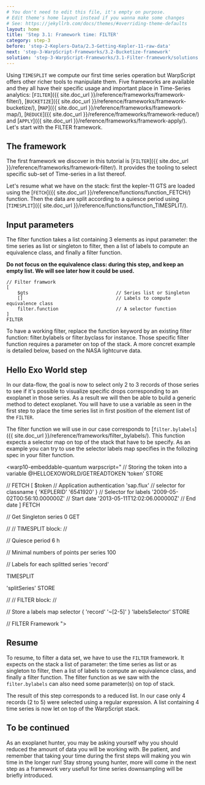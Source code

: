 ```yaml
---
# You don't need to edit this file, it's empty on purpose.
# Edit theme's home layout instead if you wanna make some changes
# See: https://jekyllrb.com/docs/themes/#overriding-theme-defaults
layout: home
title: 'Step 3.1: Framework time: FILTER'
category: step-3
before: 'step-2-Keplers-Data/2.3-Getting-Kepler-11-raw-data'
next: 'step-3-WarpScript-Frameworks/3.2-Bucketize-framework'
solution: 'step-3-WarpScript-Frameworks/3.1-Filter-framework/solutions'
---
```


Using `TIMESPLIT` we compute our first time series operation but WarpScript offers other richer tools to manipulate them. Five frameworks are available and they all have their specific usage and important place in Time-Series analytics: [`FILTER`]({{ site.doc_url }}/reference/frameworks/framework-filter/), [`BUCKETIZE`]({{ site.doc_url }}/reference/frameworks/framework-bucketize/), [`MAP`]({{ site.doc_url }}/reference/frameworks/framework-map/), [`REDUCE`]({{ site.doc_url }}/reference/frameworks/framework-reduce/) and [`APPLY`]({{ site.doc_url }}/reference/frameworks/framework-apply/). Let's start with the FILTER framework.

## The framework

The first framework we discover in this tutorial is [`FILTER`]({{ site.doc_url }}/reference/frameworks/framework-filter/). It provides the tooling to select specific sub-set of Time-series in a list thereof.

Let's resume what we have on the stack: first the kepler-11 GTS are loaded using the [`FETCH`]({{ site.doc_url }}/reference/functions/function_FETCH/) function. Then the data are split according to a quiesce period using [`TIMESPLIT`]({{ site.doc_url }}/reference/functions/function_TIMESPLIT/).

## Input parameters

The filter function takes a list containing 3 elements as input parameter: the time series as list or singleton to filter, then a list of labels to compute an equivalence class, and finally a filter function.

**Do not focus on the equivalence class: during this step, and keep an empty list. We will see later how it could be used.**

```
// Filter framwork
[
    $gts                                // Series list or Singleton
    []                                  // Labels to compute equivalence class
    filter.function                     // A selector function 
]
FILTER
```

To have a working filter, replace the function keyword by an existing filter function: filter.bylabels or filter.byclass for instance. Those specific filter function requires a parameter on top of the stack. A more concret example is detailed below, based on the NASA lightcurve data.

## Hello Exo World step

In our data-flow, the goal is now to select only 2 to 3 records of those series to see if it's possible to visualize specific drops corresponding to an exoplanet in those series. As a result we will then be able to build a generic method to detect exoplanet. You will have to use a variable as seen in the first step to place the time series list in first position of the element list of the `FILTER`.

The filter function we will use in our case corresponds to [`filter.bylabels`]({{ site.doc_url }}/reference/frameworks/filter_bylabels/). This function expects a selector map on top of the stack that have to be specify.
As an example you can try to use the selector labels map specifies in the follozing spec in your filter function.

<warp10-embeddable-quantum warpscript="
// Storing the token into a variable
@HELLOEXOWORLD/GETREADTOKEN 'token' STORE 

// FETCH
[ 
    $token                              // Application authentication
    'sap.flux'                          // selector for classname
    { 'KEPLERID' '6541920' }            // Selector for labels
    '2009-05-02T00:56:10.000000Z'       // Start date
    '2013-05-11T12:02:06.000000Z'       // End date
] 
FETCH

// Get Singleton series
0 GET

//
// TIMESPLIT block:
//

// Quiesce period
6 h

// Minimal numbers of points per series 
100

// Labels for each splitted series
'record'

TIMESPLIT

'splitSeries' STORE

//
// FILTER block:
//

// Store a labels map selector
{ 'record' '~[2-5]' } 'labelsSelector' STORE

// FILTER Framework
">
</warp10-embeddable-quantum>

## Resume

To resume, to filter a data set, we have to use the `FILTER` framework. It expects on the stack a list of parameter: the time series as list or as singleton to filter, then a list of labels to compute an equivalence class, and finally a filter function. The filter function as we saw with the `filter.bylabels` can also need some parameter(s) on top of stack.

The result of this step corresponds to a reduced list. In our case only 4 records (2 to 5) were selected using a regular expression. A list containing 4 time series is now let on top of the WarpScript stack.

## To be continued

As an exoplanet hunter, you may be asking yourself why you should reduced the amount of data you will be working with. Be patient, and remember that taking your time during the first steps will making you win time in the longer run! Stay strong young hunter, more will come in the next step as a framework very usefull for time series downsampling will be briefly introduced.
